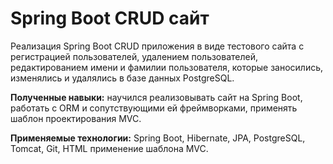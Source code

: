 # Spring Boot CRUD сайт

Реализация Spring Boot CRUD приложения в виде тестового сайта с регистрацией пользователей, 
удалением пользователей, редактированием имени и фамилии пользователя,
которые заносились, изменялись и удалялись в базе данных PostgreSQL.

**Полученные навыки:** научился реализовывать сайт на Spring Boot, работать с ORM и сопутствующими ей фреймворками, применять шаблон проектирования MVC.

**Применяемые технологии:** Spring Boot, Hibernate, JPA, PostgreSQL, Tomcat, Git, HTML применение шаблона MVC.
